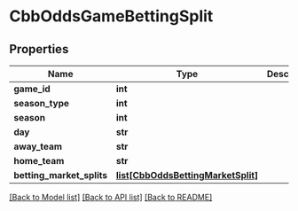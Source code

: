 # CbbOddsGameBettingSplit

## Properties
Name | Type | Description | Notes
------------ | ------------- | ------------- | -------------
**game_id** | **int** |  | [optional] 
**season_type** | **int** |  | [optional] 
**season** | **int** |  | [optional] 
**day** | **str** |  | [optional] 
**away_team** | **str** |  | [optional] 
**home_team** | **str** |  | [optional] 
**betting_market_splits** | [**list[CbbOddsBettingMarketSplit]**](CbbOddsBettingMarketSplit.md) |  | [optional] 

[[Back to Model list]](../README.md#documentation-for-models) [[Back to API list]](../README.md#documentation-for-api-endpoints) [[Back to README]](../README.md)


